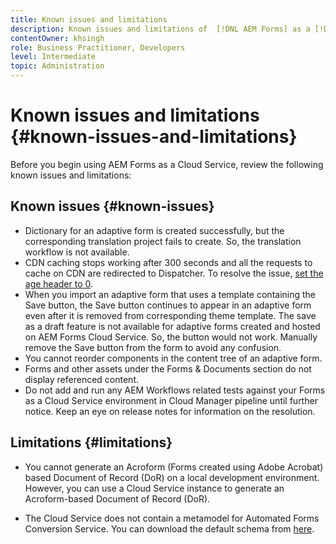 ```yaml
---
title: Known issues and limitations
description: Known issues and limitations of  [!DNL AEM Forms] as a [!DNL Cloud Service] environment
contentOwner: khsingh
role: Business Practitioner, Developers
level: Intermediate
topic: Administration
---
```


# Known issues and limitations {#known-issues-and-limitations}

Before you begin using AEM Forms as a Cloud Service, review the following known issues and limitations:

## Known issues {#known-issues}

* Dictionary for an adaptive form is created successfully, but the corresponding translation project fails to create. So, the translation workflow is not available.
* CDN caching stops working after 300 seconds and all the requests to cache on CDN are redirected to Dispatcher. To resolve the issue, [set the age header to 0](troubleshooting-caching-performance.md#cdn-caching-stops-working-after-300-seconds).
* When you import an adaptive form that uses a template containing the Save button, the Save button continues to appear in an adaptive form even after it is removed from corresponding theme template. The save as a draft feature is not available for adaptive forms created and hosted on AEM Forms Cloud Service. So, the button would not work. Manually remove the Save button from the form to avoid any confusion.
* You cannot reorder components in the content tree of an adaptive form.
* Forms and other assets under the Forms & Documents section do not display referenced content.
* Do not add and run any AEM Workflows related tests against your Forms as a Cloud Service environment in Cloud Manager pipeline until further notice. Keep an eye on release notes for information on the resolution.

## Limitations {#limitations}

* You cannot generate an Acroform (Forms created using Adobe Acrobat) based Document of Record (DoR) on a local development environment. However, you can use a Cloud Service instance to generate an Acroform-based Document of Record (DoR).

* The Cloud Service does not contain a metamodel for Automated Forms Conversion Service. You can download the default schema from [here](https://experienceleague.adobe.com/docs/aem-forms-automated-conversion-service/assets/global.schema.json).
